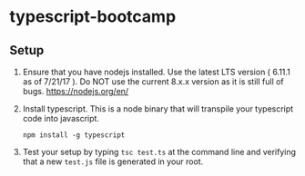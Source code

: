 # typescript-bootcamp

## Setup

1.  Ensure that you have nodejs installed. Use the latest LTS version ( 6.11.1 as of 7/21/17 ).  Do NOT use the current 8.x.x version as it is still full of bugs. https://nodejs.org/en/

2.  Install typescript.  This is a node binary that will transpile your typescript code into javascript.  

    ```
    npm install -g typescript
    ```

3. Test your setup by typing `tsc test.ts` at the command line and verifying that a new `test.js` file is generated in your root.
